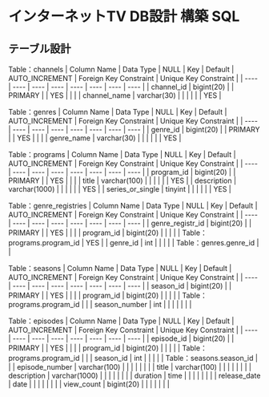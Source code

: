 # インターネットTV DB設計 構築 SQL

## テーブル設計

  Table：channels <!-- チャンネルテーブル  -->
  | Column Name | Data Type | NULL | Key | Default | AUTO_INCREMENT | Foreign Key Constraint | Unique Key Constraint |
  | ---- | ---- | ---- | ---- | ---- | ---- | ---- | ---- |
  | channel_id | bigint(20) | | PRIMARY | | YES | | |
  | channel_name | varchar(30) | | | | | | YES |

  Table：genres <!-- ジャンルテーブル  -->
  | Column Name | Data Type | NULL | Key | Default | AUTO_INCREMENT | Foreign Key Constraint | Unique Key Constraint |
  | ---- | ---- | ---- | ---- | ---- | ---- | ---- | ---- |
  | genre_id | bigint(20) | | PRIMARY | | YES | | |
  | genre_name | varchar(30) | | | | | | YES |

  Table：programs <!-- 番組テーブル  -->
  | Column Name | Data Type | NULL | Key | Default | AUTO_INCREMENT | Foreign Key Constraint | Unique Key Constraint |
  | ---- | ---- | ---- | ---- | ---- | ---- | ---- | ---- |
  | program_id | bigint(20) | | PRIMARY | | YES | | |
  | title | varchar(100) | | | | | | YES |
  | description | varchar(1000) | | | | | | YES |
  | series_or_single | tinyint | | | | | | YES |

  Table：genre_registries <!-- ジャンル登録テーブル  -->
  | Column Name | Data Type | NULL | Key | Default | AUTO_INCREMENT | Foreign Key Constraint | Unique Key Constraint |
  | ---- | ---- | ---- | ---- | ---- | ---- | ---- | ---- |
  | genre_registr_id | bigint(20) | | PRIMARY | | YES | | |
  | program_id | bigint(20) | | | | | Table：programs.program_id | YES |
  | genre_id | int | | | | | Table：genres.genre_id | |

  Table：seasons <!-- シーズンテーブル  -->
  | Column Name | Data Type | NULL | Key | Default | AUTO_INCREMENT | Foreign Key Constraint | Unique Key Constraint |
  | ---- | ---- | ---- | ---- | ---- | ---- | ---- | ---- |
  | season_id | bigint(20) | | PRIMARY | | YES | | |
  | program_id | bigint(20) | | | | | Table：programs.program_id | |
  | season_number | int | | | | |  | |

  Table：episodes <!-- エピソードテーブル  -->
  | Column Name | Data Type | NULL | Key | Default | AUTO_INCREMENT | Foreign Key Constraint | Unique Key Constraint |
  | ---- | ---- | ---- | ---- | ---- | ---- | ---- | ---- |
  | episode_id | bigint(20) | | PRIMARY | | YES | | |
  | program_id | bigint(20) | | | | | Table：programs.program_id | |
  | season_id | int | | | | | Table：seasons.season_id | |
  | episode_number | varchar(100) | | | | |  | |
  | title | varchar(100) | | | | |  | |
  | description | varchar(1000) | | | | |  | |
  | duration | time | | | | |  | |
  | release_date | date | | | | |  | |
  | view_count | bigint(20) | | | | |  | |
